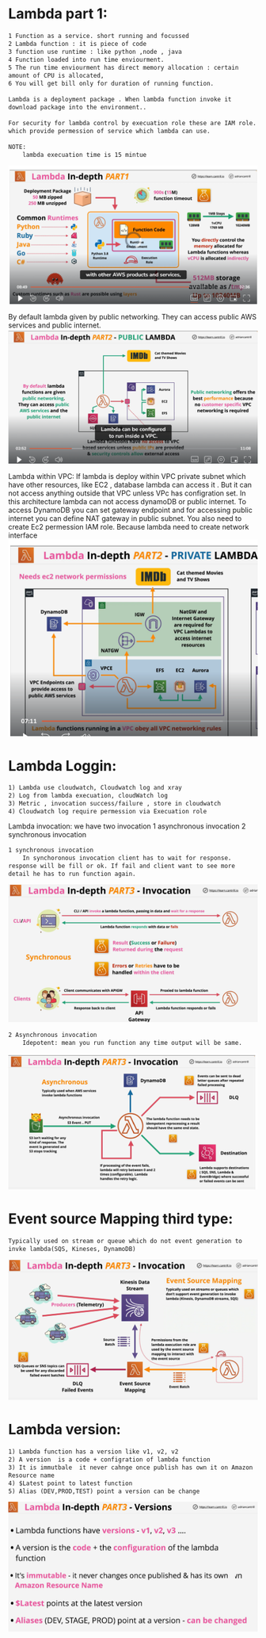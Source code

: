 # Lambda part 1:
    1 Function as a service. short running and focussed
    2 Lambda function : it is piece of code 
    3 function use runtime : like python ,node , java
    4 Function loaded into run time enviourment. 
    5 The run time enviourment has direct memory allocation : certain amount of CPU is allocated, 
    6 You will get bill only for duration of running function.

    Lambda is a deployment package . When lambda function invoke it download package into the environment..

    For security for lambda control by execuation role these are IAM role. which provide permession of service which lambda can use.  

    NOTE:
        lambda execuation time is 15 mintue
![alt](./asset/lambda-explain.png)


By default lambda given by public networking. They can access public AWS services and public internet. 
![alt](./asset/lambda-public.png)


Lambda within VPC:
    If lambda is deploy within VPC private subnet which have other resources, like EC2 , database lambda can access it . But it can not access anything outside that VPC unless VPc has configration set.
    In this architecture lambda can not access dynamoDB or public internet.
    To access DynamoDB you can set gateway endpoint and for accessing public internet you can define NAT gateway in public subnet.
    You also need to create Ec2 permession IAM role. Because lambda need to create network interface
![alt](./asset/lambda-insidevpc.png)


# Lambda Loggin:
    1) Lambda use cloudwatch, Cloudwatch log and xray
    2) Log from lambda execuation, cloudWatch log
    3) Metric , invocation success/failure , store in cloudwatch
    4) Cloudwatch log require permession via Execuation role


Lambda invocation:
    we have two invocation 
    1 asynchronous invocation
    2 synchronous invocation
    
    1 synchronous invocation
        In synchoronous invocation client has to wait for response. response will be fill or ok. If fail and client want to see more detail he has to run function again.

![alt](./asset/lambda-sync.png)


    2 Asynchronous invocation
        Idepotent: mean you run function any time output will be same.

![alt](./asset/lambda-async.png)


# Event source Mapping third type:
    Typically used on stream or queue which do not event generation to invke lambda(SQS, Kineses, DynamoDB)
![alt](./asset/lambda-mapping.png)


# Lambda version:
    1) Lambda function has a version like v1, v2, v2
    2) A version  is a code + configration of lambda function
    3) It is immutbale  it never cahnge once publish has own it on Amazon Resource name
    4) $Latest point to latest function
    5) Alias (DEV,PROD,TEST) point a version can be change
![alt](./asset/lambda-version.png)

